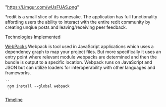"https://i.imgur.com/wUsFUAS.png"


*redit is a small slice of its namesake. The application has full functionality affording users the ability to interact with the entire redit community by creating unqiue posts and leaving/receiving peer feedback.

Technologies Implemented

  [WebPacks]('https://webpack.js.org')
   Webpack is tool used in JavaScript applications which uses a dependency graph to map your project files. 
    But more specifically it uses an entry point where relevant module webpacks are determined and then the bundle is output to a specific location. Webpack runs on JavaScript and JSON but can utilize loaders for interoperability with other languages and frameworks.
  
    ``
     npm install --global webpack
     ``
 
  

 
 [Timeline]("https://github.com/gkopplin/redit/wiki/Timeline")
